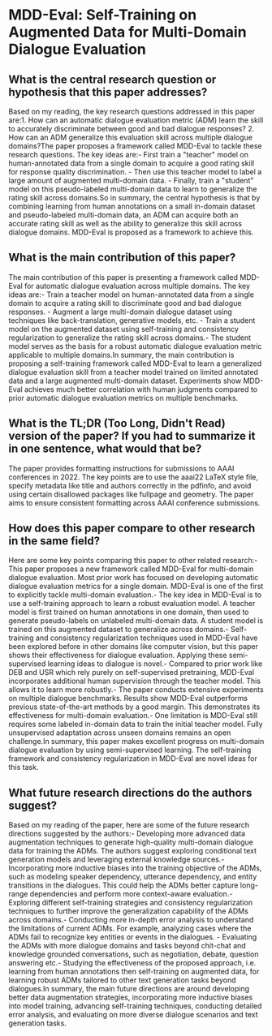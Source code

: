 # MDD-Eval: Self-Training on Augmented Data for Multi-Domain Dialogue   Evaluation

## What is the central research question or hypothesis that this paper addresses?

Based on my reading, the key research questions addressed in this paper are:1. How can an automatic dialogue evaluation metric (ADM) learn the skill to accurately discriminate between good and bad dialogue responses? 2. How can an ADM generalize this evaluation skill across multiple dialogue domains?The paper proposes a framework called MDD-Eval to tackle these research questions. The key ideas are:- First train a "teacher" model on human-annotated data from a single domain to acquire a good rating skill for response quality discrimination. - Then use this teacher model to label a large amount of augmented multi-domain data. - Finally, train a "student" model on this pseudo-labeled multi-domain data to learn to generalize the rating skill across domains.So in summary, the central hypothesis is that by combining learning from human annotations on a small in-domain dataset and pseudo-labeled multi-domain data, an ADM can acquire both an accurate rating skill as well as the ability to generalize this skill across dialogue domains. MDD-Eval is proposed as a framework to achieve this.


## What is the main contribution of this paper?

The main contribution of this paper is presenting a framework called MDD-Eval for automatic dialogue evaluation across multiple domains. The key ideas are:- Train a teacher model on human-annotated data from a single domain to acquire a rating skill to discriminate good and bad dialogue responses. - Augment a large multi-domain dialogue dataset using techniques like back-translation, generative models, etc. - Train a student model on the augmented dataset using self-training and consistency regularization to generalize the rating skill across domains.- The student model serves as the basis for a robust automatic dialogue evaluation metric applicable to multiple domains.In summary, the main contribution is proposing a self-training framework called MDD-Eval to learn a generalized dialogue evaluation skill from a teacher model trained on limited annotated data and a large augmented multi-domain dataset. Experiments show MDD-Eval achieves much better correlation with human judgments compared to prior automatic dialogue evaluation metrics on multiple benchmarks.


## What is the TL;DR (Too Long, Didn't Read) version of the paper? If you had to summarize it in one sentence, what would that be?

The paper provides formatting instructions for submissions to AAAI conferences in 2022. The key points are to use the aaai22 LaTeX style file, specify metadata like title and authors correctly in the pdfinfo, and avoid using certain disallowed packages like fullpage and geometry. The paper aims to ensure consistent formatting across AAAI conference submissions.


## How does this paper compare to other research in the same field?

Here are some key points comparing this paper to other related research:- This paper proposes a new framework called MDD-Eval for multi-domain dialogue evaluation. Most prior work has focused on developing automatic dialogue evaluation metrics for a single domain. MDD-Eval is one of the first to explicitly tackle multi-domain evaluation.- The key idea in MDD-Eval is to use a self-training approach to learn a robust evaluation model. A teacher model is first trained on human annotations in one domain, then used to generate pseudo-labels on unlabeled multi-domain data. A student model is trained on this augmented dataset to generalize across domains.- Self-training and consistency regularization techniques used in MDD-Eval have been explored before in other domains like computer vision, but this paper shows their effectiveness for dialogue evaluation. Applying these semi-supervised learning ideas to dialogue is novel.- Compared to prior work like DEB and USR which rely purely on self-supervised pretraining, MDD-Eval incorporates additional human supervision through the teacher model. This allows it to learn more robustly.- The paper conducts extensive experiments on multiple dialogue benchmarks. Results show MDD-Eval outperforms previous state-of-the-art methods by a good margin. This demonstrates its effectiveness for multi-domain evaluation.- One limitation is MDD-Eval still requires some labeled in-domain data to train the initial teacher model. Fully unsupervised adaptation across unseen domains remains an open challenge.In summary, this paper makes excellent progress on multi-domain dialogue evaluation by using semi-supervised learning. The self-training framework and consistency regularization in MDD-Eval are novel ideas for this task.


## What future research directions do the authors suggest?

Based on my reading of the paper, here are some of the future research directions suggested by the authors:- Developing more advanced data augmentation techniques to generate high-quality multi-domain dialogue data for training the ADMs. The authors suggest exploring conditional text generation models and leveraging external knowledge sources.- Incorporating more inductive biases into the training objective of the ADMs, such as modeling speaker dependency, utterance dependency, and entity transitions in the dialogues. This could help the ADMs better capture long-range dependencies and perform more context-aware evaluation.- Exploring different self-training strategies and consistency regularization techniques to further improve the generalization capability of the ADMs across domains.- Conducting more in-depth error analysis to understand the limitations of current ADMs. For example, analyzing cases where the ADMs fail to recognize key entities or events in the dialogues. - Evaluating the ADMs with more dialogue domains and tasks beyond chit-chat and knowledge grounded conversations, such as negotiation, debate, question answering etc.- Studying the effectiveness of the proposed approach, i.e. learning from human annotations then self-training on augmented data, for learning robust ADMs tailored to other text generation tasks beyond dialogues.In summary, the main future directions are around developing better data augmentation strategies, incorporating more inductive biases into model training, advancing self-training techniques, conducting detailed error analysis, and evaluating on more diverse dialogue scenarios and text generation tasks.

